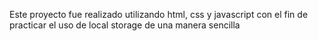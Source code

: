 Este proyecto fue realizado utilizando html, css y javascript con el 
fin de practicar el uso de local storage de una manera sencilla
